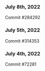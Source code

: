 ### July 8th, 2022

Commit #284292

### July 5th, 2022

Commit #314353


### July 4th, 2022

Commit #72281
